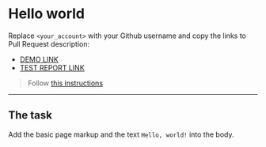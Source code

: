 # Hello world
Replace `<your_account>` with your Github username and copy the links to Pull Request description:

- [DEMO LINK](https://olha-rypich.github.io/layout_hello-world/)
- [TEST REPORT LINK](https://olha-rypich.github.io/layout_hello-world/report/html_report/)
> Follow [this instructions](https://mate-academy.github.io/layout_task-guideline/#how-to-solve-the-layout-tasks-on-github)
___

## The task
Add the basic page markup and the text `Hello, world!` into the body.
